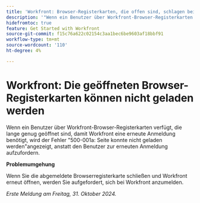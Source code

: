 ```yaml
---
title: 'Workfront: Browser-Registerkarten, die offen sind, schlagen beim Laden fehl.'
description: '"Wenn ein Benutzer über Workfront-Browser-Registerkarten verfügt, die lange genug geöffnet sind, damit Workfront eine erneute Anmeldung benötigt, wird der Fehler "500-001a: Seite konnte nicht geladen werden"angezeigt, anstatt den Benutzer zur erneuten Anmeldung aufzufordern." '
hidefromtoc: true
feature: Get Started with Workfront
source-git-commit: f15c76a622c02154c3aa1bec6be9603af18bbf91
workflow-type: tm+mt
source-wordcount: '110'
ht-degree: 4%

---
```


# Workfront: Die geöffneten Browser-Registerkarten können nicht geladen werden

Wenn ein Benutzer über Workfront-Browser-Registerkarten verfügt, die lange genug geöffnet sind, damit Workfront eine erneute Anmeldung benötigt, wird der Fehler &quot;500-001a: Seite konnte nicht geladen werden&quot;angezeigt, anstatt den Benutzer zur erneuten Anmeldung aufzufordern.

**Problemumgehung**

Wenn Sie die abgemeldete Browserregisterkarte schließen und Workfront erneut öffnen, werden Sie aufgefordert, sich bei Workfront anzumelden.

_Erste Meldung am Freitag, 31. Oktober 2024._
